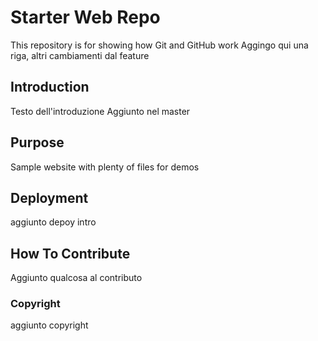 # Starter Web Repo

This repository is for showing how Git and GitHub work
Aggingo qui una riga, altri cambiamenti dal feature

## Introduction
Testo dell'introduzione
Aggiunto nel master
## Purpose

Sample website with plenty of files for demos

## Deployment
aggiunto depoy intro
## How To Contribute
Aggiunto qualcosa al contributo

### Copyright
aggiunto copyright